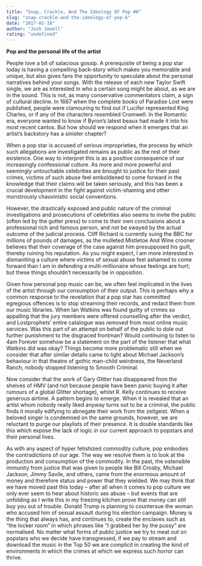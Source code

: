 ```yaml
---
title: "Snap, Crackle, And The Ideology Of Pop #6"
slug: "snap-crackle-and-the-ideology-of-pop-6"
date: "2017-01-18"
author: "Josh Jewell"
rating: "undefined"
---
```


**Pop and the personal life of the artist**

People love a bit of salacious gossip. A prerequisite of being a pop star today is having a compelling back-story which makes you memorable and unique, but also gives fans the opportunity to speculate about the personal narratives behind your songs. With the release of each new Taylor Swift single, we are as interested in who a certain song might be about, as we are in the sound. This is not, as many conservative commentators claim, a sign of cultural decline. In 1667 when the complete books of Paradise Lost were published, people were clamouring to find out if Lucifer represented King Charles, or if any of the characters resembled Cromwell. In the Romantic era, everyone wanted to know if Byron’s latest beaux had made it into his most recent cantos. But how should we respond when it emerges that an artist’s backstory has a sinister chapter?

When a pop star is accused of serious improprieties, the process by which such allegations are investigated remains as public as the rest of their existence. One way to interpret this is as a positive consequence of our increasingly confessional culture. As more and more powerful and seemingly untouchable celebrities are brought to justice for their past crimes, victims of such abuse feel emboldened to come forward in the knowledge that their claims will be taken seriously, and this has been a crucial development in the fight against victim-shaming and other monstrously chauvinistic social conventions.

However, the drastically exposed and public nature of the criminal investigations and prosecutions of celebrities also seems to invite the public (often led by the gutter press) to come to their own conclusions about a professional rich and famous person, and not be swayed by the actual outcome of the judicial process. Cliff Richard is currently suing the BBC for millions of pounds of damages, as the mulleted Mistletoe And Wine crooner believes that their coverage of the case against him presupposed his guilt, thereby ruining his reputation. As you might expect, I am more interested in dismantling a culture where victims of sexual abuse feel ashamed to come forward than I am in defending a multi-millionaire whose feelings are hurt; but these things shouldn’t necessarily be in opposition.

Given how personal pop music can be, we often feel implicated in the lives of the artist through our consumption of their output. This is perhaps why a common response to the revelation that a pop star has committed egregious offences is to stop streaming their records, and redact them from our music libraries. When Ian Watkins was found guilty of crimes so appalling that the jury members were offered counselling after the verdict, and Lostprophets’ entire catalogue was removed from most online music services. Was this part of an attempt on behalf of the public to dole out further punishment to the disgraced frontman? Would continuing to listen to 4am Forever somehow be a statement on the part of the listener that what Watkins did was okay? Things become more problematic still when we consider that after similar details came to light about Michael Jackson’s behaviour in that theatre of gothic man-child weirdness, the Neverland Ranch, nobody stopped listening to Smooth Criminal.

Now consider that the work of Gary Glitter has disappeared from the shelves of HMV (and not because people have been panic buying it after rumours of a global Glitter shortage), whilst R. Kelly continues to receive generous airtime. A pattern begins to emerge. When it is revealed that an artist whom nobody really liked anyway turns out to be a criminal, the public finds it morally edifying to abnegate their work from the zeitgeist. When a beloved singer is condemned on the same grounds, however, we are reluctant to purge our playlists of their presence. It is double standards like this which expose the lack of logic in our current approach to popstars and their personal lives.

As with any aspect of hyper fetishized commodity culture, pop embodies the contradictions of our age. The way we resolve them is to look at the production and consumption of the commodity. In the past, the ostensible immunity from justice that was given to people like Bill Crosby, Michael Jackson, Jimmy Savile, and others, came from the enormous amount of money and therefore status and power that they wielded. We may think that we have moved past this today – after all when it comes to pop culture we only ever seem to hear about historic sex abuse – but events that are unfolding as I write this in my freezing kitchen prove that money can still buy you out of trouble. Donald Trump is planning to countersue the woman who accused him of sexual assault during his election campaign. Money is the thing that always has, and continues to, create the enclaves such as “the locker room” in which phrases like “I grabbed her by the pussy” are normalised. No matter what forms of public justice we try to meat out on popstars who we decide have transgressed, if we pay to stream and download the music in the Top 50 we are complicit in creating the kind of environments in which the crimes at which we express such horror can thrive.
